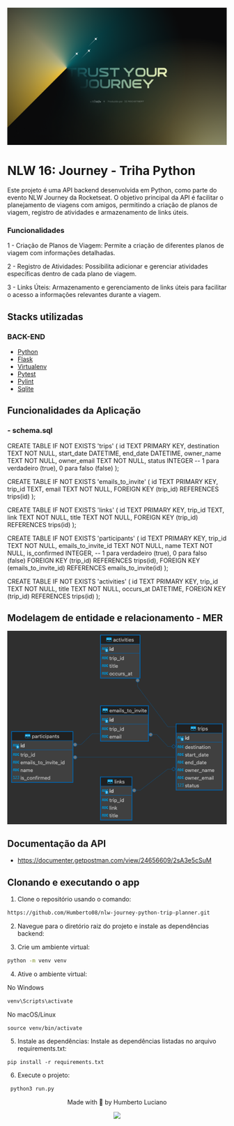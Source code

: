 ![alt imagem de capa](./.github/wallpaper.png)
# NLW 16: Journey - Triha Python #
Este projeto é uma API backend desenvolvida em Python, como parte do evento NLW Journey da Rocketseat. O objetivo principal da API é facilitar o planejamento de viagens com amigos, permitindo a criação de planos de viagem, registro de atividades e armazenamento de links úteis.



### Funcionalidades

1 - Criação de Planos de Viagem: Permite a criação de diferentes planos de viagem com informações detalhadas.

2 - Registro de Atividades: Possibilita adicionar e gerenciar atividades específicas dentro de cada plano de viagem.

3 - Links Úteis: Armazenamento e gerenciamento de links úteis para facilitar o acesso a informações relevantes durante a viagem.

## Stacks utilizadas ##

### BACK-END ###

- [Python](https://www.python.org/)
- [Flask](https://pypi.org/project/Flask/)
- [Virtualenv](https://pypi.org/project/virtualenv/)
- [Pytest](https://docs.pytest.org/en/8.2.x/)
- [Pylint](https://docs.pytest.org/en/8.2.x/)
- [Sqlite](https://sqlite.com/)


## Funcionalidades da Aplicação ##

### - schema.sql

CREATE TABLE IF NOT EXISTS 'trips' (
    id TEXT PRIMARY KEY,
    destination TEXT NOT NULL,
    start_date DATETIME,
    end_date DATETIME,
    owner_name TEXT NOT NULL,
    owner_email TEXT NOT NULL,
    status INTEGER -- 1 para verdadeiro (true), 0 para falso (false)
);

CREATE TABLE IF NOT EXISTS 'emails_to_invite' (
    id TEXT PRIMARY KEY,
    trip_id TEXT,
    email TEXT NOT NULL,
    FOREIGN KEY (trip_id) REFERENCES trips(id)
);

CREATE TABLE IF NOT EXISTS 'links' (
    id TEXT PRIMARY KEY,
    trip_id TEXT,
    link TEXT NOT NULL,
    title TEXT NOT NULL,
    FOREIGN KEY (trip_id) REFERENCES trips(id)
);

CREATE TABLE IF NOT EXISTS 'participants' (
    id TEXT PRIMARY KEY,
    trip_id TEXT NOT NULL,
    emails_to_invite_id TEXT NOT NULL,
    name TEXT NOT NULL,
    is_confirmed INTEGER, -- 1 para verdadeiro (true), 0 para falso (false)
    FOREIGN KEY (trip_id) REFERENCES trips(id),
    FOREIGN KEY (emails_to_invite_id) REFERENCES emails_to_invite(id)
);

CREATE TABLE IF NOT EXISTS 'activities' (
    id TEXT PRIMARY KEY,
    trip_id TEXT NOT NULL,
    title TEXT NOT NULL,
    occurs_at DATETIME,
    FOREIGN KEY (trip_id) REFERENCES trips(id)
);

## Modelagem de entidade e relacionamento - MER

![alt imagem de capa](./.github/mer.png)

## Documentação da API
- https://documenter.getpostman.com/view/24656609/2sA3e5cSuM


## Clonando e executando o app ##

1. Clone o repositório usando o comando:

```bash
https://github.com/Humberto08/nlw-journey-python-trip-planner.git
```

2. Navegue para o diretório raiz do projeto e instale as dependências backend:


3. Crie um ambiente virtual:

```bash
python -m venv venv

```

4. Ative o ambiente virtual:

No Windows
```bash
venv\Scripts\activate

```

No macOS/Linux
```
source venv/bin/activate
```

5. Instale as dependências:
Instale as dependências listadas no arquivo requirements.txt:
```
pip install -r requirements.txt
```

6. Execute o projeto:

```bash
 python3 run.py    
```



<div id='contatos' align="center">
  <p align="center">Made with 💜 by Humberto Luciano</p>
  <div id="contatos" align="center">
    <a href="https://www.linkedin.com/in/humberto-luciano/" target="_blank"><img src="https://img.shields.io/badge/-LinkedIn-%230077B5?style=for-the-badge&logo=linkedin&logoColor=white" target="_blank"></a>
</div>




